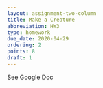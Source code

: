 ```yaml
---
layout: assignment-two-column
title: Make a Creature
abbreviation: HW3
type: homework
due_date: 2020-04-29
ordering: 2
points: 8
draft: 1
---
```


See Google Doc